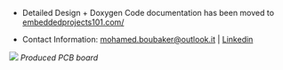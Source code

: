 - Detailed Design + Doxygen Code documentation has been moved to <a href="https://embeddedprojects101.com/stm32-and-sim808-gps-tracker-with-a-custom-pcb/">embeddedprojects101.com/</a> 

- Contact Information: mohamed.boubaker@outlook.it | <a href="https://www.linkedin.com/in/mohamed-boubaker/">Linkedin</a>


![](https://github.com/mohamedboubaker/GPS-Tracker/blob/main/Pictures/PCB.JPG)
*Produced PCB board*


